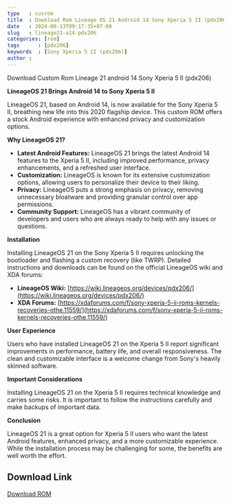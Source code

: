 ```yaml
---
type   : cusrom
title  : Download Rom Lineage OS 21 Android 14 Sony Xperia 5 II (pdx206)
date   : 2024-06-13T09:17:35+07:00
slug   : lineage21-a14-pdx206
categories: [rom]
tags      : [pdx206]
keywords  : [Sony Xperia 5 II (pdx206)]
author : 
---
```


Download Custom Rom Lineage 21 android 14 Sony Xperia 5 II (pdx206)

**LineageOS 21 Brings Android 14 to Sony Xperia 5 II**

LineageOS 21, based on Android 14, is now available for the Sony Xperia 5 II, breathing new life into this 2020 flagship device. This custom ROM offers a stock Android experience with enhanced privacy and customization options.

**Why LineageOS 21?**

* **Latest Android Features:** LineageOS 21 brings the latest Android 14 features to the Xperia 5 II, including improved performance, privacy enhancements, and a refreshed user interface.
* **Customization:** LineageOS is known for its extensive customization options, allowing users to personalize their device to their liking.
* **Privacy:** LineageOS puts a strong emphasis on privacy, removing unnecessary bloatware and providing granular control over app permissions.
* **Community Support:** LineageOS has a vibrant community of developers and users who are always ready to help with any issues or questions.

**Installation**

Installing LineageOS 21 on the Sony Xperia 5 II requires unlocking the bootloader and flashing a custom recovery (like TWRP). Detailed instructions and downloads can be found on the official LineageOS wiki and XDA forums:

* **LineageOS Wiki:** [https://wiki.lineageos.org/devices/pdx206/](https://wiki.lineageos.org/devices/pdx206/)
* **XDA Forums:** [https://xdaforums.com/f/sony-xperia-5-ii-roms-kernels-recoveries-othe.11559/](https://xdaforums.com/f/sony-xperia-5-ii-roms-kernels-recoveries-othe.11559/)

**User Experience**

Users who have installed LineageOS 21 on the Xperia 5 II report significant improvements in performance, battery life, and overall responsiveness. The clean and customizable interface is a welcome change from Sony's heavily skinned software.

**Important Considerations**

Installing LineageOS 21 on the Xperia 5 II requires technical knowledge and carries some risks. It is important to follow the instructions carefully and make backups of important data.

**Conclusion**

LineageOS 21 is a great option for Xperia 5 II users who want the latest Android features, enhanced privacy, and a more customizable experience. While the installation process may be challenging for some, the benefits are well worth the effort.

## Download Link
[Download ROM](https://t.me/wahyu6070files/684?single)

